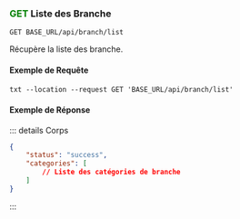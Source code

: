 
### <span style="color:green">GET</span> Liste des Branche

```plaintext
GET BASE_URL/api/branch/list
```

Récupère la liste des branche.

#### Exemple de Requête

```txt
txt --location --request GET 'BASE_URL/api/branch/list'
```

#### Exemple de Réponse

::: details Corps

```json
{
    "status": "success",
    "categories": [
        // Liste des catégories de branche
    ]
}
```

:::